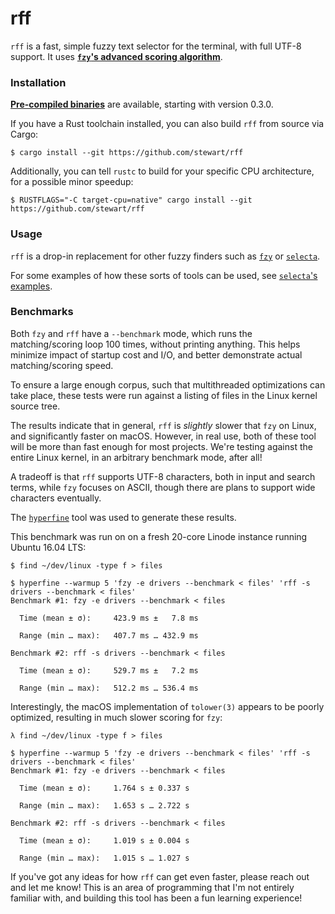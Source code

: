 # rff

`rff` is a fast, simple fuzzy text selector for the terminal, with full UTF-8 support. It uses [**`fzy`'s advanced scoring algorithm**][fzy-algo].

### Installation

[**Pre-compiled binaries**](https://github.com/stewart/rff/releases) are available, starting with version 0.3.0.

If you have a Rust toolchain installed, you can also build `rff` from source via Cargo:

    $ cargo install --git https://github.com/stewart/rff

Additionally, you can tell `rustc` to build for your specific CPU architecture, for a possible minor speedup:

    $ RUSTFLAGS="-C target-cpu=native" cargo install --git https://github.com/stewart/rff

### Usage

`rff` is a drop-in replacement for other fuzzy finders such as [`fzy`][fzy] or [`selecta`][selecta].

For some examples of how these sorts of tools can be used, see [`selecta`'s examples][selecta-examples].

### Benchmarks

Both `fzy` and `rff` have a `--benchmark` mode, which runs the matching/scoring loop 100 times, without printing anything.
This helps minimize impact of startup cost and I/O, and better demonstrate actual matching/scoring speed.

To ensure a large enough corpus, such that multithreaded optimizations can take place, these tests were run against a listing of files in the Linux kernel source tree.

The results indicate that in general, `rff` is _slightly_ slower that `fzy` on Linux, and significantly faster on macOS.
However, in real use, both of these tool will be more than fast enough for most projects.
We're testing against the entire Linux kernel, in an arbitrary benchmark mode, after all!

A tradeoff is that `rff` supports UTF-8 characters, both in input and search terms, while `fzy` focuses on ASCII, though there are plans to support wide characters eventually.

The [`hyperfine`](https://github.com/sharkdp/hyperfine) tool was used to generate these results.

This benchmark was run on on a fresh 20-core Linode instance running Ubuntu 16.04 LTS:

    $ find ~/dev/linux -type f > files

    $ hyperfine --warmup 5 'fzy -e drivers --benchmark < files' 'rff -s drivers --benchmark < files'
    Benchmark #1: fzy -e drivers --benchmark < files

      Time (mean ± σ):     423.9 ms ±   7.8 ms

      Range (min … max):   407.7 ms … 432.9 ms

    Benchmark #2: rff -s drivers --benchmark < files

      Time (mean ± σ):     529.7 ms ±   7.2 ms

      Range (min … max):   512.2 ms … 536.4 ms

Interestingly, the macOS implementation of `tolower(3)` appears to be poorly optimized, resulting in much slower scoring for `fzy`:

    λ find ~/dev/linux -type f > files

    $ hyperfine --warmup 5 'fzy -e drivers --benchmark < files' 'rff -s drivers --benchmark < files'
    Benchmark #1: fzy -e drivers --benchmark < files

      Time (mean ± σ):     1.764 s ± 0.337 s

      Range (min … max):   1.653 s … 2.722 s

    Benchmark #2: rff -s drivers --benchmark < files

      Time (mean ± σ):     1.019 s ± 0.004 s

      Range (min … max):   1.015 s … 1.027 s

If you've got any ideas for how `rff` can get even faster, please reach out and let me know!
This is an area of programming that I'm not entirely familiar with, and building this tool has been a fun learning experience!

[fzy]: https://github.com/jhawthorn/fzy
[fzy-algo]: https://github.com/jhawthorn/fzy/blob/master/ALGORITHM.md
[selecta]: https://github.com/garybernhardt/selecta
[selecta-examples]: https://github.com/garybernhardt/selecta/blob/master/EXAMPLES.md
